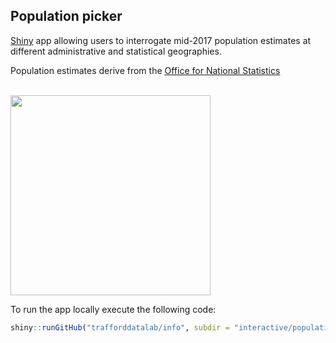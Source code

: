 ## Population picker
[Shiny](https://cran.r-project.org/web/packages/shiny/index.html) app allowing users to interrogate mid-2017 population estimates at different administrative and statistical geographies.

Population estimates derive from the [Office for National Statistics](https://www.ons.gov.uk/peoplepopulationandcommunity/populationandmigration/populationestimates)

<br>

<img src="https://github.com/traffordDataLab/info/blob/master/interactive/population_picker/pop_picker.gif" width="320">

<br />

To run the app locally execute the following code:

``` r
shiny::runGitHub("trafforddatalab/info", subdir = "interactive/population_picker")
```
